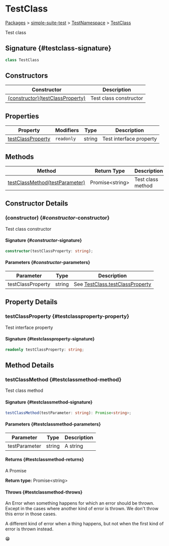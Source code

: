 # TestClass

[Packages](./) &gt; [simple-suite-test](./simple-suite-test) &gt; [TestNamespace](./simple-suite-test/testnamespace-namespace) &gt; [TestClass](./simple-suite-test/testnamespace/testclass-class)

Test class

## Signature {#testclass-signature}

```typescript
class TestClass
```

## Constructors

| Constructor | Description |
| --- | --- |
| [(constructor)(testClassProperty)](./simple-suite-test/testnamespace/testclass-class#_constructor_-constructor) | Test class constructor |

## Properties

| Property | Modifiers | Type | Description |
| --- | --- | --- | --- |
| [testClassProperty](./simple-suite-test/testnamespace/testclass-class#testclassproperty-property) | <code>readonly</code> | string | Test interface property |

## Methods

| Method | Return Type | Description |
| --- | --- | --- |
| [testClassMethod(testParameter)](./simple-suite-test/testnamespace/testclass-class#testclassmethod-method) | Promise&lt;string&gt; | Test class method |

## Constructor Details

### (constructor) {#_constructor_-constructor}

Test class constructor

#### Signature {#_constructor_-signature}

```typescript
constructor(testClassProperty: string);
```

#### Parameters {#_constructor_-parameters}

| Parameter | Type | Description |
| --- | --- | --- |
| testClassProperty | string | See [TestClass.testClassProperty](./simple-suite-test/testclass-class#testclassproperty-property) |

## Property Details

### testClassProperty {#testclassproperty-property}

Test interface property

#### Signature {#testclassproperty-signature}

```typescript
readonly testClassProperty: string;
```

## Method Details

### testClassMethod {#testclassmethod-method}

Test class method

#### Signature {#testclassmethod-signature}

```typescript
testClassMethod(testParameter: string): Promise<string>;
```

#### Parameters {#testclassmethod-parameters}

| Parameter | Type | Description |
| --- | --- | --- |
| testParameter | string | A string |

#### Returns {#testclassmethod-returns}

A Promise

**Return type:** Promise&lt;string&gt;

#### Throws {#testclassmethod-throws}

An Error when something happens for which an error should be thrown. Except in the cases where another kind of error is thrown. We don't throw this error in those cases.

A different kind of error when a thing happens, but not when the first kind of error is thrown instead.

😁

